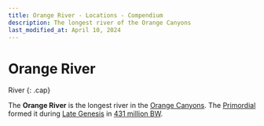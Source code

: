 ```yaml
---
title: Orange River - Locations - Compendium
description: The longest river of the Orange Canyons
last_modified_at: April 10, 2024
---
```


# Orange River
River
{: .cap}

The **Orange River** is the longest river in the [Orange Canyons](/compendium/locations/kings-island). The [Primordial](/compendium/creatures/primordial/) formed it during [Late Genesis](/compendium/events/genesis/#late-genesis) in [431 million BW](/compendium/events/genesis/#431-million-bw).